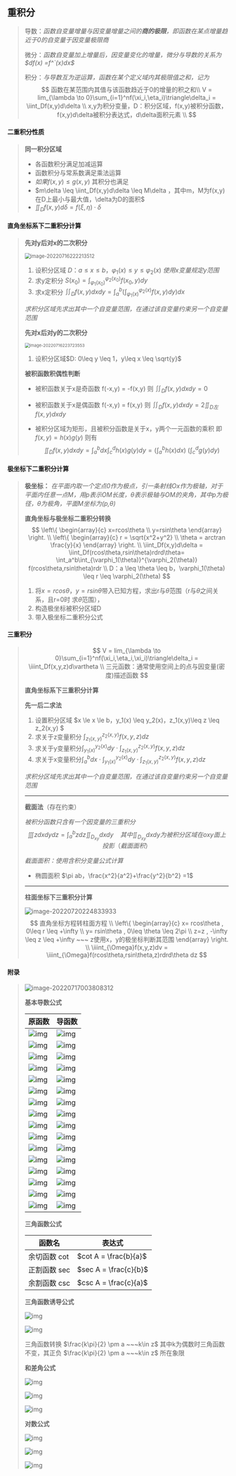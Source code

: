 ## 重积分

> 导数：*函数自变量增量与因变量增量之间的**商的极限**，即函数在某点增量趋近于0的自变量于因变量极限商*
>
> 微分：*函数自变量加上增量后，因变量变化的增量，微分与导数的关系为 $df(x) =f^`(x)dx$* 
>
> 积分：*与导数互为逆运算，函数在某个定义域内其极限值之和，记为*
> $$
> 函数在某范围内其值与该函数趋近于0的增量的积之和\\
> V = lim_{\lambda \to 0}\sum_{i=1}^nf(\xi_i,\eta_i)\triangle\delta_i = \iint_Df(x,y)d\delta  \\
> x,y为积分变量，D：积分区域，f(x,y)被积分函数，f(x,y)d\delta被积分表达式，d\delta面积元素 \\
> $$

#### **二重积分性质**

> **同一积分区域**
>
> - 各函数积分满足加减运算
> - 函数积分与常系数满足乘法运算
> - $如果 f(x,y) \leq g(x,y)$ 其积分也满足
> - $m\delta \leq \iint_Df(x,y)d\delta \leq M\delta ，其中m，M为f(x,y)在D上最小与最大值，\delta为D的面积$
> - $\iint_D f(x,y)d\delta = f(\xi,\eta) \cdot \delta$

#### **直角坐标系下二重积分计算**

> **先对y后对x的二次积分**
>
> <img src="img\image-20220716222213512.png" alt="image-20220716222213512" style="zoom:80%;" /> 
>
> 1. 设积分区域 $D：a\leq x \leq b，\varphi_1(x)\leq y \leq \varphi_2(x)$  *使用x变量规定y范围*
> 2. 求y定积分 $S(x_0) = \int^{\varphi_2(x_0)}_{\varphi_1(x_0)}f(x_0,y)dy$
> 3. 求x定积分 $\iint_Df(x,y)dxdy = \int_a^b(\int^{\varphi_2(x)}_{\varphi_1(x)}f(x,y)dy)dx$
>
> *求积分区域先求出其中一个自变量范围，在通过该自变量约束另一个自变量范围*
>
> **先对x后对y的二次积分**
>
> <img src="img\image-20220716223723553.png" alt="image-20220716223723553" style="zoom:67%;" /> 
>
> 1. 设积分区域$D: 0\leq y \leq 1，y\leq x \leq \sqrt{y}$
>
> **被积函数积偶性判断**
>
> - 被积函数关于x是奇函数 f(-x,y) = -f(x,y)  则 $\iint_Df(x,y)dxdy = 0$
>
> - 被积函数关于x是偶函数 f(-x,y) = f(x,y)  则 $\iint_Df(x,y)dxdy = 2\iint_{D左} f(x,y)dxdy$
>
> - 被积分区域为矩形，且被积分函数是关于x，y两个一元函数的乘积 即 $f(x,y) = h(x)g(y)$ 则有
>   $$
>   \iint_D f(x,y)dxdy = \int_a^bdx\int_c^dh(x)g(y)dy = (\int_a^bh(x)dx) ~(\int_c^dg(y)dy)
>   $$
>
> 

#### **极坐标下二重积分计算**

> **极坐标：** *在平面内取一个定点0作为极点，引一条射线Ox作为极轴，对于平面内任意一点M，用p表示OM长度，$\theta$表示极轴与OM的夹角，其中p为极径，$\theta$为极角，平面M坐标为(p,$\theta$)*
>
> **直角坐标与极坐标二重积分转换**
> $$
> \left\{
> 	\begin{array}{c}
> 	  x=rcos\theta \\
> 	  y=rsin\theta
>  \end{array}
> \right. \\
> \left\{
> 	\begin{array}{c}
> 	r = \sqrt{x^2+y^2} \\
> 	\theta = arctran \frac{y}{x}
>  \end{array}
> \right. \\
> \iint_Df(x,y)d\delta = \iint_Df(rcos\theta,rsin\theta)rdrd\theta= \int_a^b\int_{\varphi_1(\theta)}^{\varphi_2(\theta)} f(rcos\theta,rsin\theta)rdr  \\
> D：a \leq \theta \leq b，\varphi_1(\theta) \leq r \leq \varphi_2(\theta)
> $$
>
> 1. 将$x=rcos\theta，y=rsin\theta$带入已知方程，求出r与$\theta$范围（r与$\theta$之间关系，且r=0时 求$\theta$范围），
> 2. 构造极坐标被积分区域D
> 3. 带入极坐标二重积分公式 
>

#### **三重积分**

> $$
> V = lim_{\lambda \to 0}\sum_{i=1}^nf(\xi_i,\eta_i,\xi_i)\triangle\delta_i = \iiint_Df(x,y,z)d\vartheta  \\ 
> 三元函数：通常使用空间上的点与因变量(密度)描述函数
> $$
>
> **直角坐标系下三重积分计算**
>
> **先一后二求法**
>
> 1. 设置积分区域 $x \le x \le b，y_1(x) \leq y_2(x)，z_1(x,y)\leq z \leq z_2(x,y) $
> 2. 求关于z变量积分 $\int_{z_1(x,y)}^{z_2(x,y)}f(x,y,z)dz$
> 3. 求关于y变量积分$\int_{y_1(x)}^{y_2(x)}dy \cdot\int_{z_1(x,y)}^{z_2(x,y)}f(x,y,z)dz$
> 4. 求关于x变量积分$\int_a^bdx \cdot\int_{y_1(x)}^{y_2(x)}dy \cdot\int_{z_1(x,y)}^{z_2(x,y)}f(x,y,z)dz$
>
> *求积分区域先求出其中一个自变量范围，在通过该自变量约束另一个自变量范围*
>
> ---
>
> **截面法**（存在约束）
>
> *被积分函数只含有一个因变量的三重积分*
> $$
> \iiint zdxdydz = \int_a^b zdz\iint_{D_{xy}}dxdy~~~~ 其中 \iint_{D_{xy}}dxdy 为被积分区域在oxy面上投影（截面面积）
> $$
>
> *截面面积：使用含积分变量公式计算*
>
> - 椭圆面积 $\pi ab，\frac{x^2}{a^2}+\frac{y^2}{b^2} =1$
>
> ---
>
> **柱面坐标下三重积分计算**
>
> ![image-20220720224833933](img\image-20220720224833933.png) 
> $$
> 直角坐标方程转柱面方程  \\ 
> \left\{
>  \begin{array}{c}
>   x= rcos\theta , 0\leq r \leq +\infty \\
>   y= rsin\theta , 0\leq \theta \leq 2\pi \\
>   z=z , -\infty \leq z \leq +\infty  ~~~ z使用x，y的极坐标判断其范围
>  \end{array}
> \right. \\
> \iiint_{\Omega}f(x,y,z)dv = \iiint_{\Omega}f(rcos\theta,rsin\theta,z)rdrd\theta dz
> $$
>  

#### **附录**

> <img src="img\image-20220717003808312.png" alt="image-20220717003808312"  /> 
>
> **基本导数公式**
>
> | 原函数                                                       | 导函数                                                       |
> | ------------------------------------------------------------ | ------------------------------------------------------------ |
> | ![img](https://bkimg.cdn.bcebos.com/formula/13a519e52856c7c66a8990271088a65c.svg) | ![img](https://bkimg.cdn.bcebos.com/formula/8e18bd5c6810d55dca8306796fe90cc8.svg) |
> | ![img](https://bkimg.cdn.bcebos.com/formula/e3ce5e293d27391048a34d21dcfc3567.svg) | ![img](https://bkimg.cdn.bcebos.com/formula/176b3293a684b490323e0ab81c858d08.svg) |
> | ![img](https://bkimg.cdn.bcebos.com/formula/e3a5370faa1c321a77c71dd984575883.svg) | ![img](https://bkimg.cdn.bcebos.com/formula/94427a5ba59d65f7ae25adc82bcaeaa7.svg) |
> | ![img](https://bkimg.cdn.bcebos.com/formula/4077862ddba4a980dc9cf6c9a2a17116.svg) | ![img](https://bkimg.cdn.bcebos.com/formula/04522b1455260aae6b2cd8fcbf4e38a0.svg) |
> | ![img](https://bkimg.cdn.bcebos.com/formula/ef7655a674eb56e73d9d99106359cacc.svg) | ![img](https://bkimg.cdn.bcebos.com/formula/f6dc7856db120842c79d1ca28a478dd4.svg) |
> | ![img](https://bkimg.cdn.bcebos.com/formula/fd177077304fc37beb0b4737337fe67f.svg) | ![img](https://bkimg.cdn.bcebos.com/formula/3a573d4fa4a294ae3379280fb3c39292.svg) |
> | ![img](https://bkimg.cdn.bcebos.com/formula/2017b9999f250076abcbcd444ca1708e.svg) | ![img](https://bkimg.cdn.bcebos.com/formula/2be5271eaf92465ccc241583a6c427d8.svg) |
> | ![img](https://bkimg.cdn.bcebos.com/formula/0f2cbbfff8dfdeb1795031afd5f4a447.svg) | ![img](https://bkimg.cdn.bcebos.com/formula/9b173723cd04f95cfe4baf428379aad7.svg) |
> | ![img](https://bkimg.cdn.bcebos.com/formula/30270e38ed05100aa0d81333c4e23c7b.svg) | ![img](https://bkimg.cdn.bcebos.com/formula/dc299b291d088d3610622cd8b0fc1ac6.svg) |
> | ![img](https://bkimg.cdn.bcebos.com/formula/0dd48f9fe0bac0914637e5681228b6b3.svg) | ![img](https://bkimg.cdn.bcebos.com/formula/ec3f311f6e4231a591ef918f4578ed8d.svg) |
> | ![img](https://bkimg.cdn.bcebos.com/formula/268e7f44dade45f540c5b7c7b1cbe1a2.svg) | ![img](https://bkimg.cdn.bcebos.com/formula/bf63fd2c00d55408ec889a71447b16c4.svg) |
> | ![img](https://bkimg.cdn.bcebos.com/formula/ea45be3b8ffb045e9fb3d47302b51821.svg) | ![img](https://bkimg.cdn.bcebos.com/formula/9e846814627a3a723deae8a734aac0ac.svg) |
> | ![img](https://bkimg.cdn.bcebos.com/formula/a2970da37d9e09326df1d5d179731f0b.svg) | ![img](https://bkimg.cdn.bcebos.com/formula/939714ac80e2f42f2a390c3cf969fbdf.svg) |
> | ![img](https://bkimg.cdn.bcebos.com/formula/a8ed3000d5b75b60f541968571db44ed.svg) | ![img](https://bkimg.cdn.bcebos.com/formula/c41fb542290f578b45c5ed357218b457.svg) |
> | ![img](https://bkimg.cdn.bcebos.com/formula/be4fe67defefcb2eac6169117c181c75.svg) | ![img](https://bkimg.cdn.bcebos.com/formula/133f624a66aacaf29fb99b9a817e5243.svg) |
> | ![img](https://bkimg.cdn.bcebos.com/formula/e205cc5545e96047c124a85cfd2ffd4b.svg) | ![img](https://bkimg.cdn.bcebos.com/formula/cbd133df57d7a708144f6d6045437cb7.svg) |
>
> **三角函数公式**
>
> | 函数名        | 表达式                |
> | ------------- | --------------------- |
> | 余切函数  cot | $cot A = \frac{b}{a}$ |
> | 正割函数 sec  | $sec A = \frac{c}{b}$ |
> | 余割函数 csc  | $csc A = \frac{c}{a}$ |
>
> **三角函数诱导公式**
>
> ![img](https://bkimg.cdn.bcebos.com/formula/888c191c6b95c5e5c2e1c2eb892d2dfb.svg)  
>
> ![img](https://bkimg.cdn.bcebos.com/formula/c96407ec8a0a321a9fc6e2825a594665.svg) 
>
> 三角函数转换 $\frac{k\pi}{2} \pm a ~~~k\in z$ 其中k为偶数时三角函数不变，其正负  $\frac{k\pi}{2} \pm a ~~~k\in z$ 所在象限
>
> **和差角公式**
>
> ![img](https://bkimg.cdn.bcebos.com/formula/4814c0b3e10bbb579716d5ca16beb0af.svg)  
>
> ![img](https://bkimg.cdn.bcebos.com/formula/d6db45dcb01fc36ce2ef96661a5c3e65.svg) 
>
> ![img](https://bkimg.cdn.bcebos.com/formula/a0953f41c5b8549444de89672ead590e.svg) 
>
> **对数公式**
>
> ![img](https://bkimg.cdn.bcebos.com/formula/f4165c6e51d65ba03dd7167b676b8b38.svg) 
>
> ![img](https://bkimg.cdn.bcebos.com/formula/d4abcdb97a2693d6dd89bdfd5ab99c94.svg) 
>
> ![img](https://bkimg.cdn.bcebos.com/formula/a46a2c047a81683f37ef7ff9bb28f665.svg) 


